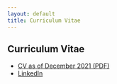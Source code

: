 ```yaml
---
layout: default
title: Curriculum Vitae
---
```


## Curriculum Vitae
- [CV as of December 2021 (PDF)](/media/cv.pdf)
- [LinkedIn](https://www.linkedin.com/in/manasa-kaniselvan)
